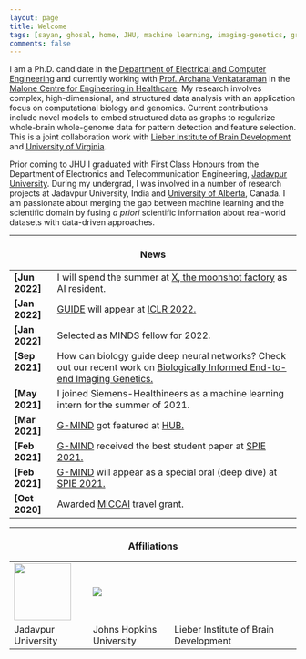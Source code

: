 ```yaml
---
layout: page
title: Welcome
tags: [sayan, ghosal, home, JHU, machine learning, imaging-genetics, graduate]
comments: false
---
```


<script async src="https://www.googletagmanager.com/gtag/js?id=G-PYG3KL47EY"></script>
<script>
  window.dataLayer = window.dataLayer || [];
  function gtag(){dataLayer.push(arguments);}
  gtag('js', new Date());

  gtag('config', 'G-PYG3KL47EY');
</script>

I am a Ph.D. candidate in the [Department of Electrical and Computer Engineering](https://engineering.jhu.edu/ece/) and currently working with [Prof. Archana Venkataraman](https://engineering.jhu.edu/nsa/) in the [Malone Centre for Engineering in Healthcare](https://malonecenter.jhu.edu/). My research involves complex, high-dimensional, and structured data analysis with an application focus on computational biology and genomics. Current contributions include novel models to embed structured data as graphs to regularize whole-brain whole-genome data for pattern detection and feature selection. This is a joint collaboration work with [Lieber Institute of Brain Development](https://www.libd.org) and [University of Virginia](https://ace.virginia.edu/).

Prior coming to JHU I graduated with First Class Honours from the Department of Electronics and Telecommunication Engineering, [Jadavpur University](http://www.jaduniv.edu.in/). During my undergrad, I was involved in a number of research projects at Jadavpur University, India and [University of Alberta](https://www.ualberta.ca/), Canada.
I am passionate about merging the gap between machine learning and the scientific domain by fusing *a priori* scientific information about real-world datasets with data-driven approaches.

----

<h3 align="center">News</h3>
<table class='news-table'>
    <col width="15%">
    <col width="85%">
<tr>
        <td valign="top"><strong>[Jun 2022]</strong></td>
        <td>I will spend the summer at <a href="https://x.company/">X, the moonshot factory</a> as AI resident.</td>
    </tr>
<tr>
        <td valign="top"><strong>[Jan 2022]</strong></td>
        <td><a href="https://www.biorxiv.org/content/10.1101/2021.05.28.446066v3">GUIDE</a> will appear at <a href="https://openreview.net/forum?id=Lwr8We4MIxn">ICLR 2022.</a> </td>
    </tr>
<tr>
        <td valign="top"><strong>[Jan 2022]</strong></td>
        <td>Selected as MINDS fellow for 2022.</td>
    </tr>
<tr>
        <td valign="top"><strong>[Sep 2021]</strong></td>
        <td>How can biology guide deep neural networks? Check out our recent work on <a href="https://www.biorxiv.org/content/10.1101/2021.05.28.446066v3">Biologically Informed End-to-end Imaging Genetics.</a></td>
    </tr>
    <tr>
        <td valign="top"><strong>[May 2021]</strong></td>
        <td>I joined Siemens-Healthineers as a machine learning intern for the summer of 2021. </td>
    </tr>
    <tr>
        <td valign="top"><strong>[Mar 2021]</strong></td>
        <td><a href="https://arxiv.org/abs/2101.11656">G-MIND</a> got featured at <a href="https://hub.jhu.edu/2021/03/15/predict-schizophrenia-behavioral-cognitive-biomarkers/?mc_cid=11a4066450&mc_eid=11f545ee10">HUB.</a> </td>
    </tr>
    <tr>
        <td valign="top"><strong>[Feb 2021]</strong></td>
        <td><a href="https://arxiv.org/abs/2101.11656">G-MIND</a> received the best student paper at <a href="https://www.linkedin.com/feed/update/urn:li:activity:6768726253538172928/">SPIE 2021.</a> </td>
    </tr>
    <tr>
        <td valign="top"><strong>[Feb 2021]</strong></td>
        <td><a href="https://arxiv.org/abs/2101.11656">G-MIND</a> will appear as a special oral (deep dive) at <a href="https://spie.org/MI/conferencedetails/medical-image-processing#session-LIVE">SPIE 2021.</a> </td>
    </tr>
    <tr>
        <td valign="top"><strong>[Oct 2020]</strong></td>
        <td>Awarded <a href="https://www.miccai2020.org/en/">MICCAI</a> travel grant.</td>
    </tr>

</table>

---

<h3 align="center">Affiliations</h3>
<table align="center" class='affl-pic'>
    <tr>
        <td>
            <a href="http://www.jaduniv.edu.in/">
            <img src="/images/ju_logo.png" width="100" height="100"></a>
        </td>
        <td>
            <a href="https://engineering.jhu.edu/ece/">
            <img src="/images/jhu_logo.png"></a>
        </td>
        <td>
            <a href="https://www.libd.org">
            <img src="/images/libd_logo.png" width="150" height="10"></a>
        </td>
    <tr>
    <tr>
        <td>Jadavpur University</td>
        <td>Johns Hopkins University</td>
        <td>Lieber Institute of Brain Development</td>
    </tr>
    </tr>
  </tr>
</table>
